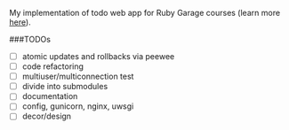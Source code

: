 My implementation of todo web app for Ruby Garage courses (learn more [here](https://rubygarage.com.ua)).

###TODOs

- [ ] atomic updates and rollbacks via peewee
- [ ] code refactoring
- [ ] multiuser/multiconnection test
- [ ] divide into submodules
- [ ] documentation
- [ ] config, gunicorn, nginx, uwsgi
- [ ] decor/design
